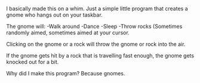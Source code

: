 I basically made this on a whim. Just a simple little program that creates a gnome who hangs out on your taskbar.

The gnome will:
-Walk around
-Dance
-Sleep
-Throw rocks (Sometimes randomly aimed, sometimes aimed at your cursor.

Clicking on the gnome or a rock will throw the gnome or rock into the air.

If the gnome gets hit by a rock that is travelling fast enough, the gnome gets knocked out for a bit.

Why did I make this program? Because gnomes.
